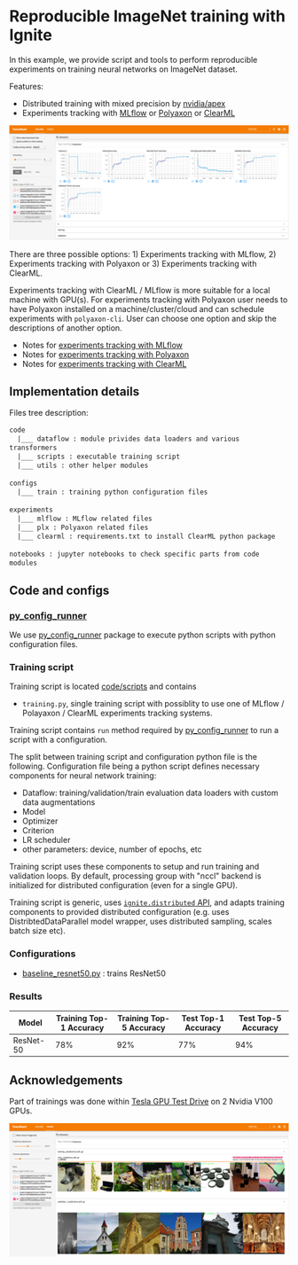 # Reproducible ImageNet training with Ignite

In this example, we provide script and tools to perform reproducible experiments on training neural networks on ImageNet
dataset.

Features:

- Distributed training with mixed precision by [nvidia/apex](https://github.com/NVIDIA/apex/)
- Experiments tracking with [MLflow](https://mlflow.org/) or [Polyaxon](https://polyaxon.com/) or [ClearML](https://github.com/allegroai/clearml)

![tb_dashboard](assets/tb_dashboard.png)

There are three possible options: 1) Experiments tracking with MLflow, 2) Experiments tracking with Polyaxon or 3) Experiments tracking with ClearML.

Experiments tracking with ClearML / MLflow is more suitable for a local machine with GPU(s). For experiments tracking with Polyaxon
user needs to have Polyaxon installed on a machine/cluster/cloud and can schedule experiments with `polyaxon-cli`.
User can choose one option and skip the descriptions of another option.

- Notes for [experiments tracking with MLflow](NOTES_MLflow.md)
- Notes for [experiments tracking with Polyaxon](NOTES_Polyaxon.md)
- Notes for [experiments tracking with ClearML](NOTES_ClearML.md)

## Implementation details

Files tree description:

```
code
  |___ dataflow : module privides data loaders and various transformers
  |___ scripts : executable training script
  |___ utils : other helper modules

configs
  |___ train : training python configuration files

experiments
  |___ mlflow : MLflow related files
  |___ plx : Polyaxon related files
  |___ clearml : requirements.txt to install ClearML python package

notebooks : jupyter notebooks to check specific parts from code modules
```

## Code and configs

### [py_config_runner](https://github.com/vfdev-5/py_config_runner)

We use [py_config_runner](https://github.com/vfdev-5/py_config_runner) package to execute python scripts with python configuration files.

### Training script

Training script is located [code/scripts](code/scripts/) and contains

- `training.py`, single training script with possiblity to use one of MLflow / Polayaxon / ClearML experiments tracking systems.

Training script contains `run` method required by [py_config_runner](https://github.com/vfdev-5/py_config_runner) to
run a script with a configuration.

The split between training script and configuration python file is the following.
Configuration file being a python script defines necessary components for neural network training:

- Dataflow: training/validation/train evaluation data loaders with custom data augmentations
- Model
- Optimizer
- Criterion
- LR scheduler
- other parameters: device, number of epochs, etc

Training script uses these components to setup and run training and validation loops. By default,
processing group with "nccl" backend is initialized for distributed configuration (even for a single GPU).

Training script is generic, uses [`ignite.distributed` API](https://pytorch.org/ignite/master/distributed.html), and adapts
training components to provided distributed configuration (e.g. uses DistribtedDataParallel model wrapper,
uses distributed sampling, scales batch size etc).

### Configurations

- [baseline_resnet50.py](configs/train/baseline_resnet50.py) : trains ResNet50

### Results

| Model     | Training Top-1 Accuracy | Training Top-5 Accuracy | Test Top-1 Accuracy | Test Top-5 Accuracy |
| --------- | ----------------------- | ----------------------- | ------------------- | ------------------- |
| ResNet-50 | 78%                     | 92%                     | 77%                 | 94%                 |

## Acknowledgements

Part of trainings was done within [Tesla GPU Test Drive](https://www.nvidia.com/en-us/data-center/tesla/gpu-test-drive/)
on 2 Nvidia V100 GPUs.

![tb_dashboard_images](assets/tb_dashboard_images.png)
